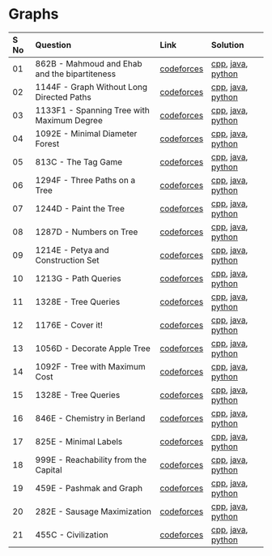 # Graphs

| S No | Question                                      | Link                                                           | Solution                      |
| :--- | :-------------------------------------------- | :------------------------------------------------------------- | :---------------------------- |
| 01   | 862B - Mahmoud and Ehab and the bipartiteness | [codeforces](https://codeforces.com/contest/862/problem/B)     | [cpp](), [java](), [python]() |
| 02   | 1144F - Graph Without Long Directed Paths     | [codeforces](https://codeforces.com/contest/1144/problem/F)    | [cpp](), [java](), [python]() |
| 03   | 1133F1 - Spanning Tree with Maximum Degree    | [codeforces](https://codeforces.com/contest/1133/problem/F1)   | [cpp](), [java](), [python]() |
| 04   | 1092E - Minimal Diameter Forest               | [codeforces](https://codeforces.com/contest/1092/problem/E)    | [cpp](), [java](), [python]() |
| 05   | 813C - The Tag Game                           | [codeforces](https://codeforces.com/contest/813/problem/C)     | [cpp](), [java](), [python]() |
| 06   | 1294F - Three Paths on a Tree                 | [codeforces](https://codeforces.com/problemset/problem/1294/F) | [cpp](), [java](), [python]() |
| 07   | 1244D - Paint the Tree                        | [codeforces](https://codeforces.com/contest/1244/problem/D)    | [cpp](), [java](), [python]() |
| 08   | 1287D - Numbers on Tree                       | [codeforces](https://codeforces.com/contest/1287/problem/D)    | [cpp](), [java](), [python]() |
| 09   | 1214E - Petya and Construction Set            | [codeforces](https://codeforces.com/contest/1214/problem/E)    | [cpp](), [java](), [python]() |
| 10   | 1213G - Path Queries                          | [codeforces](https://codeforces.com/contest/1213/problem/G)    | [cpp](), [java](), [python]() |
| 11   | 1328E - Tree Queries                          | [codeforces](https://codeforces.com/contest/1328/problem/E)    | [cpp](), [java](), [python]() |
| 12   | 1176E - Cover it!                             | [codeforces](https://codeforces.com/problemset/problem/1176/E) | [cpp](), [java](), [python]() |
| 13   | 1056D - Decorate Apple Tree                   | [codeforces](https://codeforces.com/problemset/problem/1056/D) | [cpp](), [java](), [python]() |
| 14   | 1092F - Tree with Maximum Cost                | [codeforces](https://codeforces.com/contest/1092/problem/F)    | [cpp](), [java](), [python]() |
| 15   | 1328E - Tree Queries                          | [codeforces](https://codeforces.com/contest/1328/problem/E)    | [cpp](), [java](), [python]() |
| 16   | 846E - Chemistry in Berland                   | [codeforces](https://codeforces.com/contest/846/problem/E)     | [cpp](), [java](), [python]() |
| 17   | 825E - Minimal Labels                         | [codeforces](https://codeforces.com/contest/825/problem/E)     | [cpp](), [java](), [python]() |
| 18   | 999E - Reachability from the Capital          | [codeforces](https://codeforces.com/contest/999/problem/E)     | [cpp](), [java](), [python]() |
| 19   | 459E - Pashmak and Graph                      | [codeforces](https://codeforces.com/problemset/problem/459/E)  | [cpp](), [java](), [python]() |
| 20   | 282E - Sausage Maximization                   | [codeforces](https://codeforces.com/problemset/problem/282/E)  | [cpp](), [java](), [python]() |
| 21   | 455C - Civilization                           | [codeforces](https://codeforces.com/problemset/problem/455/C)  | [cpp](), [java](), [python]() |
